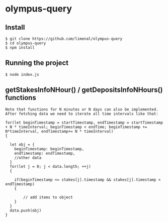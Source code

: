 # olympus-query

## Install

    $ git clone https://github.com/limenal/olympus-query
    $ cd olympus-query
    $ npm install
    
## Running the project

    $ node index.js
## getStakesInfoNHour() / getDepositsInfoNHours() functions

    Note that functions for N minutes or N days can also be implemented. After fetching data we need to iterate all time intervals like that:
    
    for(let beginTimestamp = startTimestamp, endTimestamp = startTimestamp + N * timeInterval; beginTimestamp < endTime; beginTimestamp += N*timeInterval, endTimestamp+= N * timeInterval)
    {
      
      let obj = {
        beginTimestamp: beginTimestamp,
        endTimestamp: endTimestamp,
        //other data
      }
      for(let j = 0; j < data.length; ++j)
      {
        
        if(beginTimestamp <= stakes[j].timestamp && stakes[j].timestamp < endTimestamp)
        {

            // add items to object
        }
      }
      data.push(obj)
    }